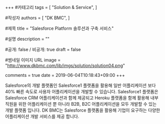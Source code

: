 +++
#카테고리
tags = [
    "Solution & Service",
]

#작성자
authors = [
    "DK BMC",
]

#제목
title = "Salesforce Platform 솔루션과 구축 서비스"

#설명
description = ""

#공개: false / 비공개: true
draft = false

#썸네일 이미지 URL
image = "http://www.dkbmc.com/lib/imgs/solution/solution04.png"

comments = true
date = 2019-06-04T10:18:43+09:00
+++

<!-- 게시글 내용 -->
Salesforce의 개발 플랫폼인 Salesforce1 플랫폼을 활용해 일반 어플리케이션 보다 40% 빠른 속도로 사용자 어플리케이션을 개발할 수 있습니다. Salesforce1 플랫폼은 Salesforce CRM 어플리케이션과 함께 제공되고 Heroku 플랫폼을 함께 활용해 내부 직원을 위한 어플리케이션 뿐 아니라 B2B, B2C 어플리케이션을 모두 개발할 수 있는 개발 플랫폼 입니다. DK BMC는 Salesforce 플랫폼을 활용해 기업이 요구하는 다양한 어플리케이션 개발 서비스를 제공 합니다.